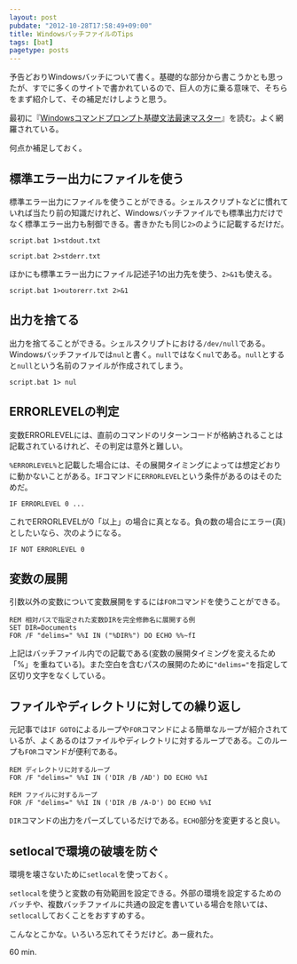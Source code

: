```yaml
---
layout: post
pubdate: "2012-10-28T17:58:49+09:00"
title: WindowsバッチファイルのTips
tags: [bat]
pagetype: posts
---
```

予告どおりWindowsバッチについて書く。基礎的な部分から書こうかとも思ったが、すでに多くのサイトで書かれているので、巨人の方に乗る意味で、そちらをまず紹介して、その補足だけしようと思う。

最初に『[Windowsコマンドプロンプト基礎文法最速マスター](http://windows.g.hatena.ne.jp/cx20/20100203/p1)』を読む。よく網羅されている。

何点か補足しておく。

## 標準エラー出力にファイルを使う

標準エラー出力にファイルを使うことができる。シェルスクリプトなどに慣れていれば当たり前の知識だけれど、Windowsバッチファイルでも標準出力だけでなく標準エラー出力も制御できる。書きかたも同じ`2>`のように記載するだけだ。

    script.bat 1>stdout.txt

    script.bat 2>stderr.txt

ほかにも標準エラー出力にファイル記述子1の出力先を使う、`2>&1`も使える。

    script.bat 1>outorerr.txt 2>&1

## 出力を捨てる

出力を捨てることができる。シェルスクリプトにおける`/dev/null`である。Windowsバッチファイルでは`nul`と書く。`null`ではなく`nul`である。`null`とすると`null`という名前のファイルが作成されてしまう。

    script.bat 1> nul

## ERRORLEVELの判定

変数ERRORLEVELには、直前のコマンドのリターンコードが格納されることは記載されているけれど、その判定は意外と難しい。

`%ERRORLEVEL%`と記載した場合には、その展開タイミングによっては想定どおりに動かないことがある。`IF`コマンドに`ERRORLEVEL`という条件があるのはそのためだ。

    IF ERRORLEVEL 0 ...

これでERRORLEVELが0「以上」の場合に真となる。負の数の場合にエラー(真)としたいなら、次のようになる。

    IF NOT ERRORLEVEL 0

## 変数の展開

引数以外の変数について変数展開をするには`FOR`コマンドを使うことができる。

    REM 相対パスで指定された変数DIRを完全修飾名に展開する例
    SET DIR=Documents
    FOR /F "delims=" %%I IN ("%DIR%") DO ECHO %%~fI

上記はバッチファイル内での記載である(変数の展開タイミングを変えるため「%」を重ねている)。また空白を含むパスの展開のために`"delims="`を指定して区切り文字をなくしている。

## ファイルやディレクトリに対しての繰り返し

元記事では`IF GOTO`によるループや`FOR`コマンドによる簡単なループが紹介されているが、よくあるのはファイルやディレクトリに対するループである。このループも`FOR`コマンドが便利である。

    REM ディレクトリに対するループ
    FOR /F "delims=" %%I IN ('DIR /B /AD') DO ECHO %%I

    REM ファイルに対するループ
    FOR /F "delims=" %%I IN ('DIR /B /A-D') DO ECHO %%I

`DIR`コマンドの出力をパーズしているだけである。`ECHO`部分を変更すると良い。

## setlocalで環境の破壊を防ぐ

環境を壊さないために`setlocal`を使っておく。

`setlocal`を使うと変数の有効範囲を設定できる。外部の環境を設定するためのバッチや、複数バッチファイルに共通の設定を書いている場合を除いては、`setlocal`しておくことをおすすめする。

こんなとこかな。いろいろ忘れてそうだけど。あー疲れた。

60 min.

